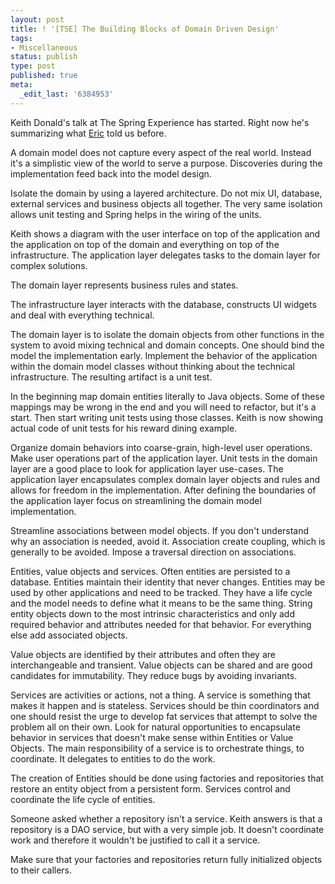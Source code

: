 ```yaml
---
layout: post
title: ! '[TSE] The Building Blocks of Domain Driven Design'
tags:
- Miscellaneous
status: publish
type: post
published: true
meta:
  _edit_last: '6384953'
---
```

<p>Keith Donald's talk at The Spring Experience has started. Right now he's summarizing what <a href="/2006/12/08/1165587482609.html">Eric</a> told us before.</p>

<p>A domain model does not capture every aspect of the real world. Instead it's a simplistic view of the world to serve a purpose. Discoveries during the implementation feed back into the model design.</p>

<p>Isolate the domain by using a layered architecture. Do not mix UI, database, external services and business objects all together. The very same isolation allows unit testing and Spring helps in the wiring of the units.</p>

<p>Keith shows a diagram with the user interface on top of the application and the application on top of the domain and everything on top of the infrastructure. The application layer delegates tasks to the domain layer for complex solutions.</p>

<p>The domain layer represents business rules and states.</p>

<p>The infrastructure layer interacts with the database, constructs UI widgets and deal with everything technical.</p>

<p>The domain layer is to isolate the domain objects from other functions in the system to avoid mixing technical and domain concepts. One should bind the model the implementation early. Implement the behavior of the application within the domain model classes without thinking about the technical infrastructure. The resulting artifact is a unit test.</p>

<p>In the beginning map domain entities literally to Java objects. Some of these mappings may be wrong in the end and you will need to refactor, but it's a start. Then start writing unit tests using those classes. Keith is now showing actual code of unit tests for his reward dining example.</p>

<p>Organize domain behaviors into coarse-grain, high-level user operations. Make user operations part of the application layer. Unit tests in the domain layer are a good place to look for application layer use-cases. The application layer encapsulates complex domain layer objects and rules and allows for freedom in the implementation. After defining the boundaries of the application layer focus on streamlining the domain model implementation.</p>

<p>Streamline associations between model objects. If you don't understand why an association is needed, avoid it. Association create coupling, which is generally to be avoided. Impose a traversal direction on associations.</p>

<p>Entities, value objects and services. Often entities are persisted to a database. Entities maintain their identity that never changes. Entities may be used by other applications and need to be tracked. They have a life cycle and the model needs to define what it means to be the same thing. String entity objects down to the most intrinsic characteristics and only add required behavior and attributes needed for that behavior. For everything else add associated objects.</p>

<p>Value objects are identified by their attributes and often they are interchangeable and transient. Value objects can be shared and are good candidates for immutability. They reduce bugs by avoiding invariants.</p>

<p>Services are activities or actions, not a thing. A service is something that makes it happen and is stateless. Services should be thin coordinators and one should resist the urge to develop fat services that attempt to solve the problem all on their own. Look for natural opportunities to encapsulate behavior in services that doesn't make sense within Entities or Value Objects. The main responsibility of a service is to orchestrate things, to coordinate. It delegates to entities to do the work.</p>

<p>The creation of Entities should be done using factories and repositories that restore an entity object from a persistent form. Services control and coordinate the life cycle of entities.</p>

<p>Someone asked whether a repository isn't a service. Keith answers is that a repository is a DAO service, but with a very simple job. It doesn't coordinate work and therefore it wouldn't be justified to call it a service.</p>

<p>Make sure that your factories and repositories return fully initialized objects to their callers.</p>

